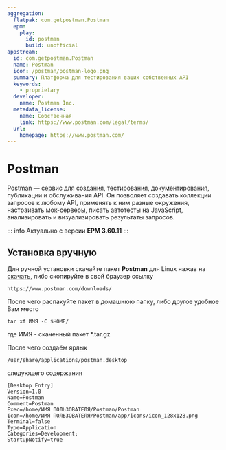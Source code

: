 ```yaml
---
aggregation:
  flatpak: com.getpostman.Postman
  epm:
    play:
      id: postman
      build: unofficial
appstream:
  id: com.getpostman.Postman
  name: Postman
  icon: /postman/postman-logo.png
  summary: Платформа для тестирования ваших собственных API
  keywords:
    - proprietary
  developer:
    name: Postman Inc.
  metadata_license:
    name: Собственная
    link: https://www.postman.com/legal/terms/
  url:
    homepage: https://www.postman.com/
---
```


# Postman

Postman — сервис для создания, тестирования, документирования, публикации и обслуживания API. Он позволяет создавать коллекции запросов к любому API, применять к ним разные окружения, настраивать мок-серверы, писать автотесты на JavaScript, анализировать и визуализировать результаты запросов.

<!--@include: @ru/apps/.parts/install/content-epm-play.md-->

::: info
Актуально с версии **EPM 3.60.11**
:::

<!--@include: @ru/apps/.parts/install/content-flatpak.md-->

## Установка вручную

Для ручной установки скачайте пакет **Postman** для Linux нажав на [скачать](https://www.postman.com/downloads/), либо скопируйте в свой браузер ссылку

```
https://www.postman.com/downloads/
```

После чего распакуйте пакет в домашнюю папку, либо другое удобное Вам место

```shell
tar xf ИМЯ -C $HOME/
```

где ИМЯ - скаченный пакет \*.tar.gz

После чего создаём ярлык

```
/usr/share/applications/postman.desktop
```

следующего содержания

```
[Desktop Entry]
Version=1.0
Name=Postman
Comment=Postman
Exec=/home/ИМЯ ПОЛЬЗОВАТЕЛЯ/Postman/Postman
Icon=/home/ИМЯ ПОЛЬЗОВАТЕЛЯ/Postman/app/icons/icon_128x128.png
Terminal=false
Type=Application
Categories=Development;
StartupNotify=true
```
